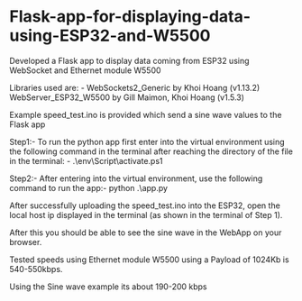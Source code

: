 # Flask-app-for-displaying-data-using-ESP32-and-W5500
Developed a Flask app to display data coming from ESP32 using WebSocket and Ethernet module W5500


Libraries used are: - 
WebSockets2_Generic by Khoi Hoang (v1.13.2)
WebServer_ESP32_W5500 by Gill Maimon, Khoi Hoang (v1.5.3)


Example speed_test.ino is provided which send a sine wave values to the Flask app 


Step1:- To run the python app first enter into the virtual environment using the following command in the terminal after reaching the directory of the file in the terminal: -
.\env\Script\activate.ps1

Step2:- After entering into the virtual environment, use the following command to run the app:-
python .\app.py

After successfully uploading the speed_test.ino into the ESP32, open the local host ip displayed in the terminal (as shown in the terminal of Step 1).

After this you should be able to see the sine wave in the WebApp on your browser.


Tested speeds using Ethernet module W5500 using a Payload of 1024Kb is 540-550kbps.

Using the Sine wave example its about 190-200 kbps
